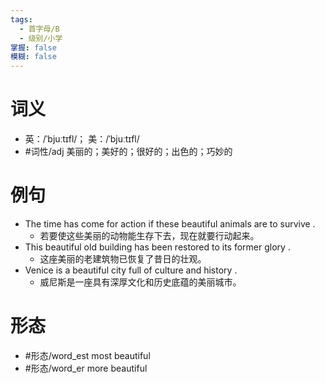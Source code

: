 ```yaml
---
tags:
  - 首字母/B
  - 级别/小学
掌握: false
模糊: false
---
```

# 词义
- 英：/ˈbjuːtɪfl/； 美：/ˈbjuːtɪfl/
- #词性/adj  美丽的；美好的；很好的；出色的；巧妙的
# 例句
- The time has come for action if these beautiful animals are to survive .
	- 若要使这些美丽的动物能生存下去，现在就要行动起来。
- This beautiful old building has been restored to its former glory .
	- 这座美丽的老建筑物已恢复了昔日的壮观。
- Venice is a beautiful city full of culture and history .
	- 威尼斯是一座具有深厚文化和历史底蕴的美丽城市。
# 形态
- #形态/word_est most beautiful
- #形态/word_er more beautiful
